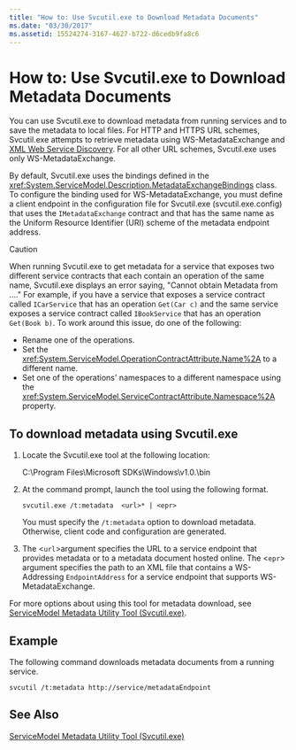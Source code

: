 ```yaml
---
title: "How to: Use Svcutil.exe to Download Metadata Documents"
ms.date: "03/30/2017"
ms.assetid: 15524274-3167-4627-b722-d6cedb9fa8c6
---
```

# How to: Use Svcutil.exe to Download Metadata Documents
You can use Svcutil.exe to download metadata from running services and to save the metadata to local files. For HTTP and HTTPS URL schemes, Svcutil.exe attempts to retrieve metadata using WS-MetadataExchange and [XML Web Service Discovery](https://go.microsoft.com/fwlink/?LinkId=94950). For all other URL schemes, Svcutil.exe uses only WS-MetadataExchange.  
  
 By default, Svcutil.exe uses the bindings defined in the <xref:System.ServiceModel.Description.MetadataExchangeBindings> class. To configure the binding used for WS-MetadataExchange, you must define a client endpoint in the configuration file for Svcutil.exe (svcutil.exe.config) that uses the `IMetadataExchange` contract and that has the same name as the Uniform Resource Identifier (URI) scheme of the metadata endpoint address.  
  
> [!CAUTION]
> When running Svcutil.exe to get metadata for a service that exposes two different service contracts that each contain an operation of the same name, Svcutil.exe displays an error saying, "Cannot obtain Metadata from ...." For example, if you have a service that exposes a service contract called `ICarService` that has an operation `Get(Car c)` and the same service exposes a service contract called `IBookService` that has an operation `Get(Book b)`. To work around this issue, do one of the following:
>
> - Rename one of the operations.
> - Set the <xref:System.ServiceModel.OperationContractAttribute.Name%2A> to a different name.
> - Set one of the operations' namespaces to a different namespace using the <xref:System.ServiceModel.ServiceContractAttribute.Namespace%2A> property.
  
## To download metadata using Svcutil.exe  
  
1.  Locate the Svcutil.exe tool at the following location:  
  
     C:\Program Files\Microsoft SDKs\Windows\v1.0.\bin  
  
2.  At the command prompt, launch the tool using the following format.  
  
    ```  
    svcutil.exe /t:metadata  <url>* | <epr>  
    ```  
  
     You must specify the `/t:metadata` option to download metadata. Otherwise, client code and configuration are generated.  
  
3.  The <`url`>argument specifies the URL to a service endpoint that provides metadata or to a metadata document hosted online. The <`epr`> argument specifies the path to an XML file that contains a WS-Addressing `EndpointAddress` for a service endpoint that supports WS-MetadataExchange.  
  
 For more options about using this tool for metadata download, see [ServiceModel Metadata Utility Tool (Svcutil.exe)](../../../../docs/framework/wcf/servicemodel-metadata-utility-tool-svcutil-exe.md).  
  
## Example  
 The following command downloads metadata documents from a running service.  
  
```  
svcutil /t:metadata http://service/metadataEndpoint  
```  
  
## See Also  
 [ServiceModel Metadata Utility Tool (Svcutil.exe)](../../../../docs/framework/wcf/servicemodel-metadata-utility-tool-svcutil-exe.md)
